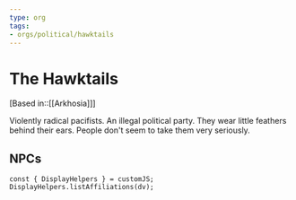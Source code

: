 ```yaml
---
type: org
tags:
- orgs/political/hawktails
---
```


# The Hawktails
[Based in::[[Arkhosia]]]

Violently radical pacifists. An illegal political party. They wear little feathers behind their ears. People don't seem to take them very seriously.

## NPCs
```dataviewjs
const { DisplayHelpers } = customJS; DisplayHelpers.listAffiliations(dv);
```

